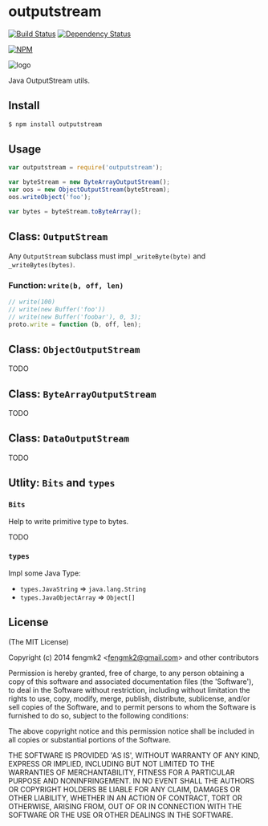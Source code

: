 outputstream
=======

[![Build Status](https://secure.travis-ci.org/node-modules/outputstream.png)](http://travis-ci.org/node-modules/outputstream) [![Dependency Status](https://gemnasium.com/fengmk2/object_output_stream.png)](https://gemnasium.com/fengmk2/outputstream)

[![NPM](https://nodei.co/npm/outputstream.png?downloads=true&stars=true)](https://nodei.co/npm/outputstream/)

![logo](https://raw.github.com/node-modules/outputstream/master/logo.png)

Java OutputStream utils.

## Install

```bash
$ npm install outputstream
```

## Usage

```js
var outputstream = require('outputstream');

var byteStream = new ByteArrayOutputStream();
var oos = new ObjectOutputStream(byteStream);
oos.writeObject('foo');

var bytes = byteStream.toByteArray();
```

## Class: `OutputStream`

Any `OutputStream` subclass must impl `_writeByte(byte)` and `_writeBytes(bytes)`.

### Function: `write(b, off, len)`

```js
// write(100)
// write(new Buffer('foo'))
// write(new Buffer('foobar'), 0, 3);
proto.write = function (b, off, len);
```

## Class: `ObjectOutputStream`

TODO

## Class: `ByteArrayOutputStream`

TODO

## Class: `DataOutputStream`

TODO

## Utlity: `Bits` and `types`

### `Bits`

Help to write primitive type to bytes.

TODO

### `types`

Impl some Java Type:

* `types.JavaString` => `java.lang.String`
* `types.JavaObjectArray` => `Object[]`

## License

(The MIT License)

Copyright (c) 2014 fengmk2 &lt;fengmk2@gmail.com&gt; and other contributors

Permission is hereby granted, free of charge, to any person obtaining
a copy of this software and associated documentation files (the
'Software'), to deal in the Software without restriction, including
without limitation the rights to use, copy, modify, merge, publish,
distribute, sublicense, and/or sell copies of the Software, and to
permit persons to whom the Software is furnished to do so, subject to
the following conditions:

The above copyright notice and this permission notice shall be
included in all copies or substantial portions of the Software.

THE SOFTWARE IS PROVIDED 'AS IS', WITHOUT WARRANTY OF ANY KIND,
EXPRESS OR IMPLIED, INCLUDING BUT NOT LIMITED TO THE WARRANTIES OF
MERCHANTABILITY, FITNESS FOR A PARTICULAR PURPOSE AND NONINFRINGEMENT.
IN NO EVENT SHALL THE AUTHORS OR COPYRIGHT HOLDERS BE LIABLE FOR ANY
CLAIM, DAMAGES OR OTHER LIABILITY, WHETHER IN AN ACTION OF CONTRACT,
TORT OR OTHERWISE, ARISING FROM, OUT OF OR IN CONNECTION WITH THE
SOFTWARE OR THE USE OR OTHER DEALINGS IN THE SOFTWARE.
